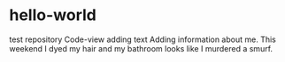 # hello-world
test repository
Code-view adding text
Adding information about me. This weekend I dyed my hair and my bathroom looks like I murdered a smurf.
